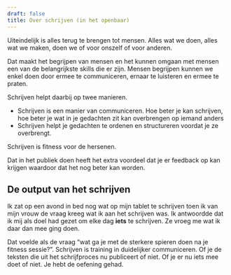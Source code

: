 ```yaml
---
draft: false
title: Over schrijven (in het openbaar)
---
```


Uiteindelijk is alles terug te brengen tot mensen. Alles wat we doen, alles wat we maken, doen we of voor onszelf of voor anderen. 

Dat maakt het begrijpen van mensen en het kunnen omgaan met mensen een van de belangrijkste skills die er zijn. Mensen begrijpen kunnen we enkel doen door ermee te communiceren, ernaar te luisteren en ermee te praten. 

Schrijven helpt daarbij op twee manieren.

- Schrijven is een manier van communiceren. Hoe beter je kan schrijven, hoe beter je wat in je gedachten zit kan overbrengen op iemand anders
- Schrijven helpt je gedachten te ordenen en structureren voordat je ze overbrengt.


Schrijven is fitness voor de hersenen.

Dat in het publiek doen heeft het extra voordeel dat je er feedback op kan krijgen waardoor dat het nog beter kan worden.

## De output van het schrijven

Ik zat op een avond in bed nog wat op mijn tablet te schrijven toen ik van mijn vrouw de vraag kreeg wat ik aan het schrijven was. Ik antwoordde dat ik mij als doel had gezet om elke dag **iets** te schrijven. Ze vroeg me wat ik daar dan mee ging doen. 

Dat voelde als de vraag “wat ga je met de sterkere spieren doen na je fitness sessie?”. Schrijven is training in duidelijker communiceren. Of je de teksten die uit het schrijfproces nu publiceert of niet. Of je er nu iets mee doet of niet. Je hebt de oefening gehad.